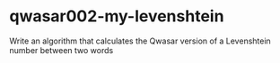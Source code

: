 # qwasar002-my-levenshtein
Write an algorithm that calculates the Qwasar version of a Levenshtein number between two words
